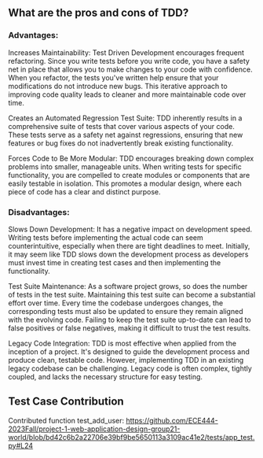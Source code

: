 ## What are the pros and cons of TDD?

### Advantages:

Increases Maintainability: Test Driven Development encourages frequent refactoring. Since you write tests before you write code, you have a safety net in place that allows you to make changes to your code with confidence. When you refactor, the tests you've written help ensure that your modifications do not introduce new bugs. This iterative approach to improving code quality leads to cleaner and more maintainable code over time.

Creates an Automated Regression Test Suite: TDD inherently results in a comprehensive suite of tests that cover various aspects of your code. These tests serve as a safety net against regressions, ensuring that new features or bug fixes do not inadvertently break existing functionality.

Forces Code to Be More Modular: TDD encourages breaking down complex problems into smaller, manageable units. When writing tests for specific functionality, you are compelled to create modules or components that are easily testable in isolation. This promotes a modular design, where each piece of code has a clear and distinct purpose.

### Disadvantages:

Slows Down Development: It has a negative impact on development speed. Writing tests before implementing the actual code can seem counterintuitive, especially when there are tight deadlines to meet. Initially, it may seem like TDD slows down the development process as developers must invest time in creating test cases and then implementing the functionality.

Test Suite Maintenance:
As a software project grows, so does the number of tests in the test suite. Maintaining this test suite can become a substantial effort over time. Every time the codebase undergoes changes, the corresponding tests must also be updated to ensure they remain aligned with the evolving code. Failing to keep the test suite up-to-date can lead to false positives or false negatives, making it difficult to trust the test results.

Legacy Code Integration:
TDD is most effective when applied from the inception of a project. It's designed to guide the development process and produce clean, testable code. However, implementing TDD in an existing legacy codebase can be challenging. Legacy code is often complex, tightly coupled, and lacks the necessary structure for easy testing.

## Test Case Contribution

Contributed function test_add_user:
https://github.com/ECE444-2023Fall/project-1-web-application-design-group21-world/blob/bd42c6b2a22706e39bf9be5650113a3109ac41e2/tests/app_test.py#L24
